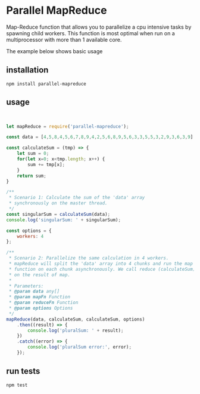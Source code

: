 # Parallel MapReduce

Map-Reduce function that allows you to parallelize a cpu intensive tasks by spawning
child workers. This function is most optimal when run on a multiprocessor with more than 1 available
core.

The example below shows basic usage

## installation
```
npm install parallel-mapreduce
```

## usage
```js


let mapReduce = require('parallel-mapreduce');

const data = [4,5,8,4,5,6,7,8,9,4,2,5,6,8,9,5,6,3,3,5,5,3,2,9,3,6,3,9];

const calculateSum = (tmp) => {
    let sum = 0;
    for(let x=0; x<tmp.length; x++) {
        sum += tmp[x];
    }
    return sum;
}

/**
 * Scenario 1: Calculate the sum of the 'data' array
 * synchronously on the master thread.
 */
const singularSum = calculateSum(data);
console.log('singularSum: ' + singularSum);

const options = {
    workers: 4
};

/**
 * Scenario 2: Parallelize the same calculation in 4 workers.
 * mapReduce will split the 'data' array into 4 chunks and run the map 
 * function on each chunk asynchronously. We call reduce (calculateSum)
 * on the result of map.
 * 
 * Parameters:
 * @param data any[]
 * @param mapFn Function
 * @param reduceFn Function
 * @param options Options
 */
mapReduce(data, calculateSum, calculateSum, options)
    .then((result) => {
        console.log('pluralSum: ' + result);
    })
    .catch((error) => {
        console.log('pluralSum error:', error);
    });
```

## run tests
```
npm test
```